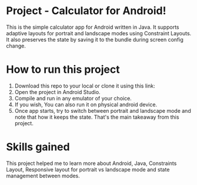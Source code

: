 # Project - Calculator for Android!
This is the simple calculator app for Android written in Java. It supports adaptive layouts for portrait and landscape modes using Constraint Layouts. It also preserves the state by saving it to the bundle during screen config change.

# How to run this project
1. Download this repo to your local or clone it using this link:
2. Open the project in Android Studio.
3. Compile and run in any emulator of your choice.
4. If you wish, You can also run it on physical android device.
5. Once app starts, try to switch between portrait and landscape mode and note that how it keeps the state. That's the main takeaway from this project.

# Skills gained
This project helped me to learn more about Android, Java, Constraints Layout, Responsive layout for portrait vs landscape mode and state management between modes.
